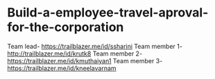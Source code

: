 # Build-a-employee-travel-aproval-for-the-corporation
Team lead- https://trailblazer.me/id/ssharini
Team member 1- http://trailblazer.me/id/krutk8
Team member 2- https://trailblazer.me/id/kmuthaiyan1
Team member 3- https://trailblazer.me/id/kneelavarnam
